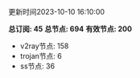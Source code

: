 更新时间2023-10-10 16:10:00

**总订阅: 45**
**总节点: 694**
**有效节点: 200**
- v2ray节点: 158
- trojan节点: 6
- ss节点: 36
